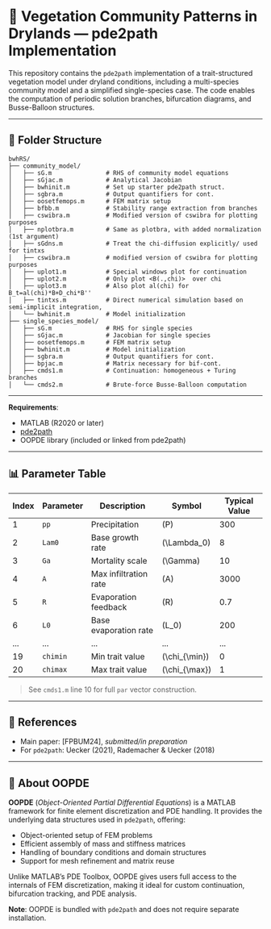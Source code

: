 
# 🌱 Vegetation Community Patterns in Drylands — pde2path Implementation

This repository contains the `pde2path` implementation of a trait-structured vegetation model under dryland conditions, including a multi-species community model and a simplified single-species case. The code enables the computation of periodic solution branches, bifurcation diagrams, and Busse-Balloon structures.

---

## 🔧 Folder Structure

```
bwhRS/
├── community_model/
│   ├── sG.m               # RHS of community model equations
│   ├── sGjac.m            # Analytical Jacobian
│   ├── bwhinit.m          # Set up starter pde2path struct. 
│   ├── sgbra.m            # Output quantifiers for cont.
│   ├── oosetfemops.m      # FEM matrix setup
│   ├── bfbb.m             # Stability range extraction from branches
│   ├── cswibra.m          # Modified version of cswibra for plotting purposes
│   ├── nplotbra.m         # Same as plotbra, with added normalization (1st argument) 
│   ├── sGdns.m            # Treat the chi-diffusion explicitly/ used for tintxs
│   ├── cswibra.m          # modified version of cswibra for plotting purposes
│   ├── uplot1.m           # Special windows plot for continuation
│   ├── uplot2.m           # Only plot <B(.,chi)>  over chi 
│   ├── uplot3.m           # Also plot al(chi) for B_t=al(chi)*B+D_chi*B''
│   ├── tintxs.m           # Direct numerical simulation based on semi-implicit integration,
│   └── bwhinit.m          # Model initialization
├── single_species_model/
│   ├── sG.m               # RHS for single species
│   ├── sGjac.m            # Jacobian for single species
│   ├── oosetfemops.m      # FEM matrix setup 
│   ├── bwhinit.m          # Model initialization
│   ├── sgbra.m            # Output quantifiers for cont.
│   ├── bpjac.m            # Matrix necessary for bif-cont.
│   ├── cmds1.m            # Continuation: homogeneous + Turing branches
│   └── cmds2.m            # Brute-force Busse-Balloon computation

```

---

**Requirements**:
- MATLAB (R2020 or later)
- [pde2path](https://www.staff.uni-oldenburg.de/hannes.uecker/pde2path/)
- OOPDE library (included or linked from pde2path)

---

## 📊 Parameter Table

| Index | Parameter | Description                | Symbol | Typical Value |
|-------|-----------|----------------------------|--------|----------------|
| 1     | `pp`      | Precipitation              | \(P\)  | 300            |
| 2     | `Lam0`    | Base growth rate           | \(\Lambda_0\) | 8        |
| 3     | `Ga`      | Mortality scale            | \(\Gamma\)     | 10       |
| 4     | `A`       | Max infiltration rate      | \(A\)  | 3000           |
| 5     | `R`       | Evaporation feedback       | \(R\)  | 0.7            |
| 6     | `L0`      | Base evaporation rate      | \(L_0\)| 200            |
| ...   | ...       | ...                        | ...    | ...            |
| 19    | `chimin`  | Min trait value            | \(\chi_{\min}\) | 0       |
| 20    | `chimax`  | Max trait value            | \(\chi_{\max}\) | 1       |

> See `cmds1.m` line 10 for full `par` vector construction.

---

## 📎 References

- Main paper: [FPBUM24], *submitted/in preparation*
- For `pde2path`: Uecker (2021), Rademacher & Uecker (2018)


---

## 🧱 About OOPDE

**OOPDE** (*Object-Oriented Partial Differential Equations*) is a MATLAB framework for finite element discretization and PDE handling. It provides the underlying data structures used in `pde2path`, offering:

- Object-oriented setup of FEM problems
- Efficient assembly of mass and stiffness matrices
- Handling of boundary conditions and domain structures
- Support for mesh refinement and matrix reuse

Unlike MATLAB’s PDE Toolbox, OOPDE gives users full access to the internals of FEM discretization, making it ideal for custom continuation, bifurcation tracking, and PDE analysis.

**Note**: OOPDE is bundled with `pde2path` and does not require separate installation.
